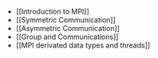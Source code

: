 - [[Introduction to MPI]]
- [[Symmetric Communication]]
- [[Asymmetric Communication]]
- [[Group and Communications]]
- [[MPI derivated data types and threads]]